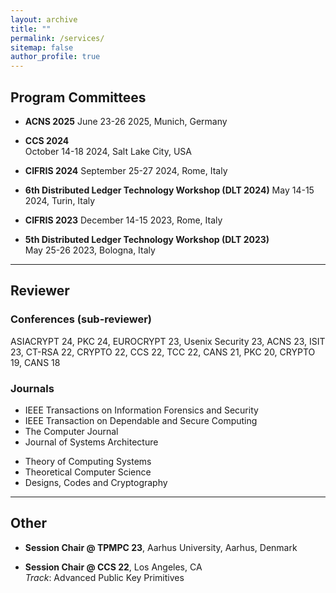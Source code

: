 ```yaml
---
layout: archive
title: ""
permalink: /services/
sitemap: false
author_profile: true
---
```


## Program Committees ##

- **ACNS 2025**
June 23-26 2025, Munich, Germany

- **CCS 2024**  
October 14-18 2024, Salt Lake City, USA

- **CIFRIS 2024**
September 25-27 2024, Rome, Italy

- **6th Distributed Ledger Technology Workshop (DLT 2024)** 
May 14-15 2024, Turin, Italy

- **CIFRIS 2023**
December 14-15 2023, Rome, Italy

- **5th Distributed Ledger Technology Workshop (DLT 2023)**  
May 25-26 2023, Bologna, Italy

---

## Reviewer ##

### Conferences (sub-reviewer) ####

ASIACRYPT 24, PKC 24, EUROCRYPT 23, Usenix Security 23, ACNS 23, ISIT 23, CT-RSA 22, CRYPTO 22, CCS 22, TCC 22, CANS 21, PKC 20, CRYPTO 19, CANS 18

### Journals ####

- IEEE Transactions on Information Forensics and Security
- IEEE Transaction on Dependable and Secure Computing 
- The Computer Journal 
- Journal of Systems Architecture
<!-- - IET Information Security -->
- Theory of Computing Systems
- Theoretical Computer Science 
- Designs, Codes and Cryptography

---

## Other ##

- **Session Chair @ TPMPC 23**, Aarhus University, Aarhus, Denmark

- **Session Chair @ CCS 22**, Los Angeles, CA  
*Track*: Advanced Public Key Primitives
